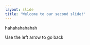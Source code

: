 ```yaml
---
layout: slide
title: "Welcome to our second slide!"
---
```

hahahahahahah

Use the left arrow to go back
